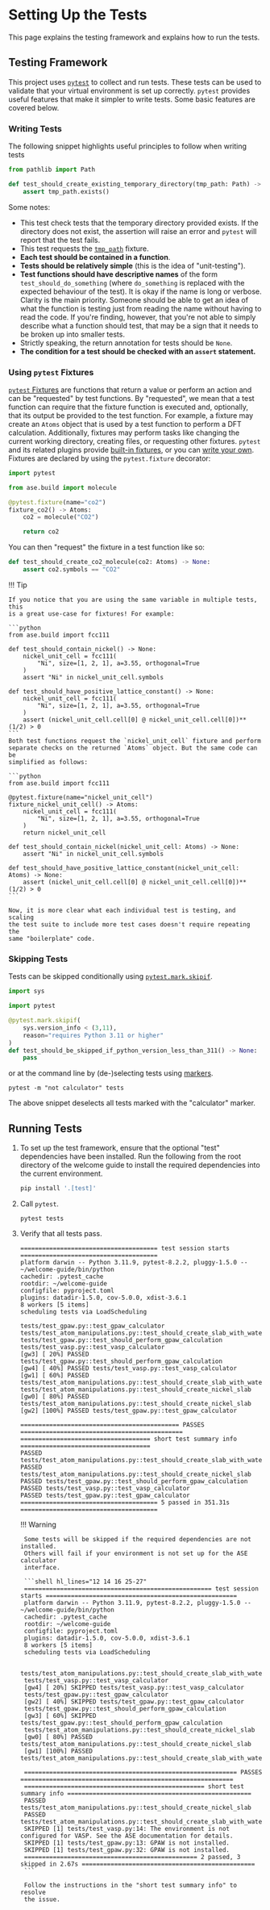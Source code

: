 # Setting Up the Tests

This page explains the testing framework and explains how to run the tests.

## Testing Framework

This project uses [`pytest`][pytest] to collect and run tests. These tests can
be used to validate that your virtual environment is set up correctly. `pytest`
provides useful features that make it simpler to write tests. Some basic
features are covered below.

### Writing Tests

The following snippet highlights useful principles to follow when writing tests

```python
from pathlib import Path

def test_should_create_existing_temporary_directory(tmp_path: Path) -> None:
    assert tmp_path.exists()
```

Some notes:

- This test check tests that the temporary directory provided exists. If the
  directory does not exist, the assertion will raise an error and `pytest` will
  report that the test fails.
- This test requests the [`tmp_path`][tmp-path] fixture.
- **Each test should be contained in a function**.
- **Tests should be relatively simple** (this is the idea of "unit-testing").
- **Test functions should have descriptive names** of the form
  `test_should_do_something` (where `do_something` is replaced with the
  expected behaviour of the test). It is okay if the name is long or verbose.
  Clarity is the main priority. Someone should be able to get an idea of what
  the function is testing just from reading the name without having to read the
  code. If you're finding, however, that you're not able to simply describe
  what a function should test, that may be a sign that it needs to be broken up
  into smaller tests.
- Strictly speaking, the return annotation for tests should be `None`.
- **The condition for a test should be checked with an `assert` statement.**

### Using `pytest` Fixtures

[`pytest` Fixtures][fixtures] are functions that return a value or perform an action
and can be "requested" by test functions. By "requested", we mean that a test
function can require that the fixture function is executed and, optionally,
that its output be provided to the test function. For example, a fixture may
create an `Atoms` object that is used by a test function to perform a DFT
calculation. Additionally, fixtures may perform tasks like changing the current
working directory, creating files, or requesting other fixtures. `pytest` and
its related plugins provide [built-in fixtures][pytest-fixtures], or you can
[write your own][writing-fixtures]. Fixtures are declared by using the
`pytest.fixture` decorator:

```python
import pytest

from ase.build import molecule

@pytest.fixture(name="co2")
fixture_co2() -> Atoms:
    co2 = molecule("CO2")

    return co2
```

You can then "request" the fixture in a test function like so:

```python
def test_should_create_co2_molecule(co2: Atoms) -> None:
    assert co2.symbols == "CO2"
```

!!! Tip

    If you notice that you are using the same variable in multiple tests, this
    is a great use-case for fixtures! For example:

    ```python
    from ase.build import fcc111

    def test_should_contain_nickel() -> None:
        nickel_unit_cell = fcc111(
            "Ni", size=[1, 2, 1], a=3.55, orthogonal=True
        )
        assert "Ni" in nickel_unit_cell.symbols
    
    def test_should_have_positive_lattice_constant() -> None:
        nickel_unit_cell = fcc111(
            "Ni", size=[1, 2, 1], a=3.55, orthogonal=True
        )
        assert (nickel_unit_cell.cell[0] @ nickel_unit_cell.cell[0])**(1/2) > 0
    ```
    Both test functions request the `nickel_unit_cell` fixture and perform
    separate checks on the returned `Atoms` object. But the same code can be
    simplified as follows:

    ```python
    from ase.build import fcc111

    @pytest.fixture(name="nickel_unit_cell")
    fixture_nickel_unit_cell() -> Atoms:
        nickel_unit_cell = fcc111(
            "Ni", size=[1, 2, 1], a=3.55, orthogonal=True
        )
        return nickel_unit_cell
    
    def test_should_contain_nickel(nickel_unit_cell: Atoms) -> None:
        assert "Ni" in nickel_unit_cell.symbols
    
    def test_should_have_positive_lattice_constant(nickel_unit_cell: Atoms) -> None:
        assert (nickel_unit_cell.cell[0] @ nickel_unit_cell.cell[0])**(1/2) > 0
    ```

    Now, it is more clear what each individual test is testing, and scaling
    the test suite to include more test cases doesn't require repeating the
    same "boilerplate" code.

### Skipping Tests

Tests can be skipped conditionally using [`pytest.mark.skipif`][skip-if].

```python
import sys

import pytest

@pytest.mark.skipif(
    sys.version_info < (3,11),
    reason="requires Python 3.11 or higher"
)
def test_should_be_skipped_if_python_version_less_than_311() -> None:
    pass
```

or at the command line by (de-)selecting tests using [markers][markers].

```shell
pytest -m "not calculator" tests
```

The above snippet deselects all tests marked with the "calculator" marker.

## Running Tests

1. To set up the test framework, ensure that the optional "test" dependencies
   have been installed. Run the following from the root directory of the
   welcome guide to install the required dependencies into the current
   environment.

    ```python
    pip install '.[test]'
    ```

2. Call `pytest`.

    ```shell
    pytest tests
    ```

3. Verify that all tests pass.

    ```shell
    ====================================== test session starts ======================================
    platform darwin -- Python 3.11.9, pytest-8.2.2, pluggy-1.5.0 -- ~/welcome-guide/bin/python
    cachedir: .pytest_cache
    rootdir: ~/welcome-guide
    configfile: pyproject.toml
    plugins: datadir-1.5.0, cov-5.0.0, xdist-3.6.1
    8 workers [5 items]
    scheduling tests via LoadScheduling

    tests/test_gpaw.py::test_gpaw_calculator
    tests/test_atom_manipulations.py::test_should_create_slab_with_water_layer
    tests/test_gpaw.py::test_should_perform_gpaw_calculation
    tests/test_vasp.py::test_vasp_calculator
    [gw3] [ 20%] PASSED tests/test_gpaw.py::test_should_perform_gpaw_calculation
    [gw4] [ 40%] PASSED tests/test_vasp.py::test_vasp_calculator
    [gw1] [ 60%] PASSED tests/test_atom_manipulations.py::test_should_create_slab_with_water_layer
    tests/test_atom_manipulations.py::test_should_create_nickel_slab
    [gw0] [ 80%] PASSED tests/test_atom_manipulations.py::test_should_create_nickel_slab
    [gw2] [100%] PASSED tests/test_gpaw.py::test_gpaw_calculator

    ============================================ PASSES =============================================
    ==================================== short test summary info ====================================
    PASSED tests/test_atom_manipulations.py::test_should_create_slab_with_water_layer
    PASSED tests/test_atom_manipulations.py::test_should_create_nickel_slab
    PASSED tests/test_gpaw.py::test_should_perform_gpaw_calculation
    PASSED tests/test_vasp.py::test_vasp_calculator
    PASSED tests/test_gpaw.py::test_gpaw_calculator
    ====================================== 5 passed in 351.31s ======================================
    ```

    !!! Warning

        Some tests will be skipped if the required dependencies are not installed.
        Others will fail if your environment is not set up for the ASE calculator
        interface.

        ```shell hl_lines="12 14 16 25-27"
        ==================================================== test session starts =====================================================
        platform darwin -- Python 3.11.9, pytest-8.2.2, pluggy-1.5.0 -- ~/welcome-guide/bin/python
        cachedir: .pytest_cache
        rootdir: ~/welcome-guide
        configfile: pyproject.toml
        plugins: datadir-1.5.0, cov-5.0.0, xdist-3.6.1
        8 workers [5 items]     
        scheduling tests via LoadScheduling

        tests/test_atom_manipulations.py::test_should_create_slab_with_water_layer 
        tests/test_vasp.py::test_vasp_calculator 
        [gw4] [ 20%] SKIPPED tests/test_vasp.py::test_vasp_calculator 
        tests/test_gpaw.py::test_gpaw_calculator 
        [gw2] [ 40%] SKIPPED tests/test_gpaw.py::test_gpaw_calculator 
        tests/test_gpaw.py::test_should_perform_gpaw_calculation 
        [gw3] [ 60%] SKIPPED tests/test_gpaw.py::test_should_perform_gpaw_calculation 
        tests/test_atom_manipulations.py::test_should_create_nickel_slab 
        [gw0] [ 80%] PASSED tests/test_atom_manipulations.py::test_should_create_nickel_slab 
        [gw1] [100%] PASSED tests/test_atom_manipulations.py::test_should_create_slab_with_water_layer 

        =========================================================== PASSES ===========================================================
        ================================================== short test summary info ===================================================
        PASSED tests/test_atom_manipulations.py::test_should_create_nickel_slab
        PASSED tests/test_atom_manipulations.py::test_should_create_slab_with_water_layer
        SKIPPED [1] tests/test_vasp.py:14: The environment is not configured for VASP. See the ASE documentation for details.
        SKIPPED [1] tests/test_gpaw.py:13: GPAW is not installed.
        SKIPPED [1] tests/test_gpaw.py:32: GPAW is not installed.
        ================================================ 2 passed, 3 skipped in 2.67s ================================================
        ```

        Follow the instructions in the "short test summary info" to resolve
        the issue.

[tmp-path]: https://docs.pytest.org/en/latest/reference/reference.html#std-fixture-tmp_path
[pytest]: https://docs.pytest.org/en/latest/index.html
[fixtures]: https://docs.pytest.org/en/latest/reference/reference.html#fixtures-api
[pytest-fixtures]: https://docs.pytest.org/en/latest/reference/fixtures.html#reference-fixtures
[writing-fixtures]: https://docs.pytest.org/en/latest/how-to/fixtures.html
[skip-if]: https://docs.pytest.org/en/latest/reference/reference.html#pytest-mark-skipif
[markers]: https://docs.pytest.org/en/latest/example/markers.html#mark-examples

